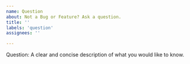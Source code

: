 ```yaml
---
name: Question
about: Not a Bug or Feature? Ask a question.
title: ''
labels: 'question'
assignees: ''

---
```


Question:
A clear and concise description of what you would like to know.

